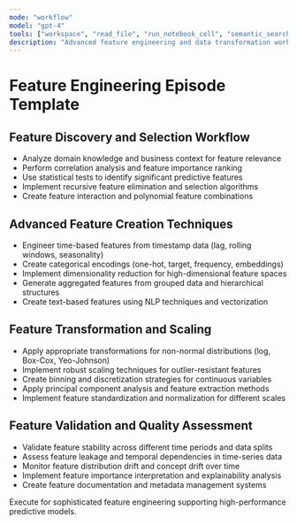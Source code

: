 ```yaml
---
mode: "workflow"
model: "gpt-4"
tools: ["workspace", "read_file", "run_notebook_cell", "semantic_search"]
description: "Advanced feature engineering and data transformation workflows"
---
```


# Feature Engineering Episode Template

## Feature Discovery and Selection Workflow
- Analyze domain knowledge and business context for feature relevance
- Perform correlation analysis and feature importance ranking
- Use statistical tests to identify significant predictive features
- Implement recursive feature elimination and selection algorithms
- Create feature interaction and polynomial feature combinations

## Advanced Feature Creation Techniques
- Engineer time-based features from timestamp data (lag, rolling windows, seasonality)
- Create categorical encodings (one-hot, target, frequency, embeddings)
- Implement dimensionality reduction for high-dimensional feature spaces
- Generate aggregated features from grouped data and hierarchical structures
- Create text-based features using NLP techniques and vectorization

## Feature Transformation and Scaling
- Apply appropriate transformations for non-normal distributions (log, Box-Cox, Yeo-Johnson)
- Implement robust scaling techniques for outlier-resistant features
- Create binning and discretization strategies for continuous variables
- Apply principal component analysis and feature extraction methods
- Implement feature standardization and normalization for different scales

## Feature Validation and Quality Assessment
- Validate feature stability across different time periods and data splits
- Assess feature leakage and temporal dependencies in time-series data
- Monitor feature distribution drift and concept drift over time
- Implement feature importance interpretation and explainability analysis
- Create feature documentation and metadata management systems

Execute for sophisticated feature engineering supporting high-performance predictive models.
